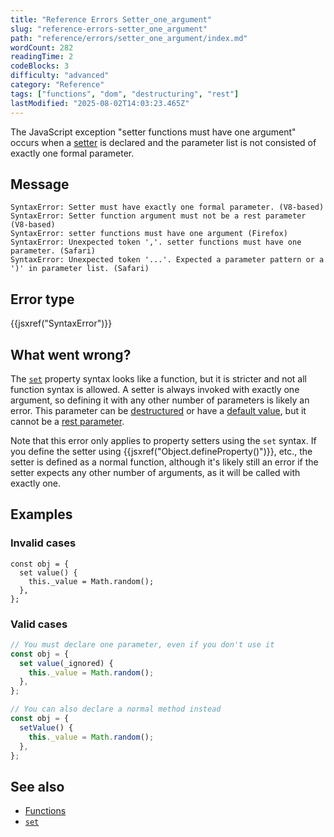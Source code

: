 ```yaml
---
title: "Reference Errors Setter_one_argument"
slug: "reference-errors-setter_one_argument"
path: "reference/errors/setter_one_argument/index.md"
wordCount: 282
readingTime: 2
codeBlocks: 3
difficulty: "advanced"
category: "Reference"
tags: ["functions", "dom", "destructuring", "rest"]
lastModified: "2025-08-02T14:03:23.465Z"
---
```



The JavaScript exception "setter functions must have one argument" occurs when a [setter](/en-US/docs/Web/JavaScript/Reference/Functions/get) is declared and the parameter list is not consisted of exactly one formal parameter.

## Message

```plain
SyntaxError: Setter must have exactly one formal parameter. (V8-based)
SyntaxError: Setter function argument must not be a rest parameter (V8-based)
SyntaxError: setter functions must have one argument (Firefox)
SyntaxError: Unexpected token ','. setter functions must have one parameter. (Safari)
SyntaxError: Unexpected token '...'. Expected a parameter pattern or a ')' in parameter list. (Safari)
```

## Error type

{{jsxref("SyntaxError")}}

## What went wrong?

The [`set`](/en-US/docs/Web/JavaScript/Reference/Functions/set) property syntax looks like a function, but it is stricter and not all function syntax is allowed. A setter is always invoked with exactly one argument, so defining it with any other number of parameters is likely an error. This parameter can be [destructured](/en-US/docs/Web/JavaScript/Reference/Operators/Destructuring) or have a [default value](/en-US/docs/Web/JavaScript/Reference/Functions/Default_parameters), but it cannot be a [rest parameter](/en-US/docs/Web/JavaScript/Reference/Functions/rest_parameters).

Note that this error only applies to property setters using the `set` syntax. If you define the setter using {{jsxref("Object.defineProperty()")}}, etc., the setter is defined as a normal function, although it's likely still an error if the setter expects any other number of arguments, as it will be called with exactly one.

## Examples

### Invalid cases

```js-nolint example-bad
const obj = {
  set value() {
    this._value = Math.random();
  },
};
```

### Valid cases

```js example-good
// You must declare one parameter, even if you don't use it
const obj = {
  set value(_ignored) {
    this._value = Math.random();
  },
};

// You can also declare a normal method instead
const obj = {
  setValue() {
    this._value = Math.random();
  },
};
```

## See also

- [Functions](/en-US/docs/Web/JavaScript/Reference/Functions)
- [`set`](/en-US/docs/Web/JavaScript/Reference/Functions/set)
